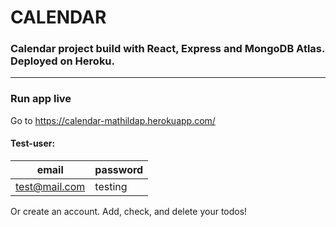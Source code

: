 # CALENDAR

### Calendar project build with React, Express and MongoDB Atlas. Deployed on Heroku.

---

### Run app live

Go to https://calendar-mathildap.herokuapp.com/

#### Test-user:
| email         | password |
| ------------- | -------- |
| test@mail.com | testing  |

Or create an account. Add, check, and delete your todos!

